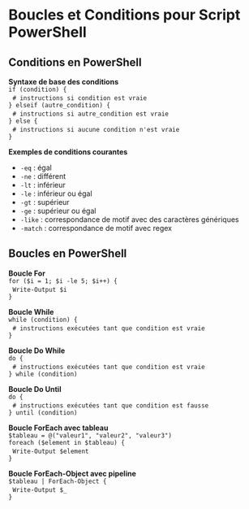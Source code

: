 # Boucles et Conditions pour Script PowerShell

## Conditions en PowerShell  
**Syntaxe de base des conditions**  
`if (condition) {`  
&nbsp;&nbsp;`# instructions si condition est vraie`  
`} elseif (autre_condition) {`  
&nbsp;&nbsp;`# instructions si autre_condition est vraie`  
`} else {`  
&nbsp;&nbsp;`# instructions si aucune condition n'est vraie`  
`}`  

**Exemples de conditions courantes**  
- `-eq` : égal  
- `-ne` : différent  
- `-lt` : inférieur  
- `-le` : inférieur ou égal  
- `-gt` : supérieur  
- `-ge` : supérieur ou égal  
- `-like` : correspondance de motif avec des caractères génériques  
- `-match` : correspondance de motif avec regex  

## Boucles en PowerShell  
**Boucle For**  
`for ($i = 1; $i -le 5; $i++) {`  
&nbsp;&nbsp;`Write-Output $i`  
`}`  

**Boucle While**  
`while (condition) {`  
&nbsp;&nbsp;`# instructions exécutées tant que condition est vraie`  
`}`  

**Boucle Do While**  
`do {`  
&nbsp;&nbsp;`# instructions exécutées tant que condition est vraie`  
`} while (condition)`  

**Boucle Do Until**  
`do {`  
&nbsp;&nbsp;`# instructions exécutées tant que condition est fausse`  
`} until (condition)`  

**Boucle ForEach avec tableau**  
`$tableau = @("valeur1", "valeur2", "valeur3")`  
`foreach ($element in $tableau) {`  
&nbsp;&nbsp;`Write-Output $element`  
`}`  

**Boucle ForEach-Object avec pipeline**  
`$tableau | ForEach-Object {`  
&nbsp;&nbsp;`Write-Output $_`  
`}`  
